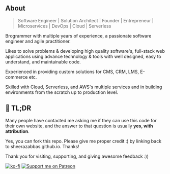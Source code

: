 ## About

> Software Engineer | Solution Architect | Founder | Entrepreneur | Microservices | DevOps | Cloud | Serverless

Brogrammer with multiple years of experience, a passionate software engineer and agile practitioner.

Likes to solve problems & developing high quality software's, full-stack web applications using advance technology & tools with well designed, easy to understand, and maintainable code.

Experienced in providing custom solutions for CMS, CRM, LMS, E-commerce etc.

Skilled with Cloud, Serverless, and AWS's multiple services and in building environments from the scratch up to production level.

## 🚨  TL;DR

Many people have contacted me asking me if they can use this code for their own website, and the answer to that question is usually **yes, with attribution**.

Yes, you can fork this repo. Please give me proper credit :) by linking back to sheerazabbas.github.io. Thanks!

Thank you for visiting, supporting, and giving awesome feedback :))

[![ko-fi](https://ko-fi.com/img/githubbutton_sm.svg)](https://ko-fi.com/P5P018ZSIU)
[![Support me on Patreon](https://img.shields.io/badge/Support%20me%20on%20Patreon-000?style=for-the-badge&logo=patreon&logoColor=white)](https://www.patreon.com/bePatron?u=156223860)


